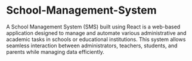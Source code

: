 # School-Management-System
A School Management System (SMS) built using React is a web-based application designed to manage and automate various administrative and academic tasks in schools or educational institutions. This system allows seamless interaction between administrators, teachers, students, and parents while managing data efficiently.
